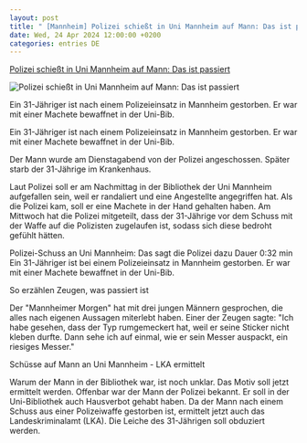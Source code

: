 ```yaml
---
layout: post
title: " [Mannheim] Polizei schießt in Uni Mannheim auf Mann: Das ist passiert"
date: Wed, 24 Apr 2024 12:00:00 +0200
categories: entries DE
---
```

[Polizei schießt in Uni Mannheim auf Mann: Das ist passiert](https://www.dasding.de/newszone/uni-mannheim-bibliothek-polizei-schiesst-auf-mann-100.html)

![Polizei schießt in Uni Mannheim auf Mann: Das ist passiert](https://www.swr3.de/aktuell/nachrichten/1713911092695%2Cuni-mannheim-bibliothek-machete-mann-100~_v-16x9@2dL_-6c42aff4e68b43c7868c3240d3ebfa29867457da.jpg)

Ein 31-Jähriger ist nach einem Polizeieinsatz in Mannheim gestorben. Er war mit einer Machete bewaffnet in der Uni-Bib.

Ein 31-Jähriger ist nach einem Polizeieinsatz in Mannheim gestorben. Er war mit einer Machete bewaffnet in der Uni-Bib.

Der Mann wurde am Dienstagabend von der Polizei angeschossen. Später starb der 31-Jährige im Krankenhaus.

Laut Polizei soll er am Nachmittag in der Bibliothek der Uni Mannheim aufgefallen sein, weil er randaliert und eine Angestellte angegriffen hat. Als die Polizei kam, soll er eine Machete in der Hand gehalten haben. Am Mittwoch hat die Polizei mitgeteilt, dass der 31-Jährige vor dem Schuss mit der Waffe auf die Polizisten zugelaufen ist, sodass sich diese bedroht gefühlt hätten.

Polizei-Schuss an Uni Mannheim: Das sagt die Polizei dazu Dauer 0:32 min Ein 31-Jähriger ist bei einem Polizeieinsatz in Mannheim gestorben. Er war mit einer Machete bewaffnet in der Uni-Bib.

So erzählen Zeugen, was passiert ist

Der "Mannheimer Morgen" hat mit drei jungen Männern gesprochen, die alles nach eigenen Aussagen miterlebt haben. Einer der Zeugen sagte: "Ich habe gesehen, dass der Typ rumgemeckert hat, weil er seine Sticker nicht kleben durfte. Dann sehe ich auf einmal, wie er sein Messer auspackt, ein riesiges Messer."

Schüsse auf Mann an Uni Mannheim - LKA ermittelt

Warum der Mann in der Bibliothek war, ist noch unklar. Das Motiv soll jetzt ermittelt werden. Offenbar war der Mann der Polizei bekannt. Er soll in der Uni-Bibliothek auch Hausverbot gehabt haben. Da der Mann nach einem Schuss aus einer Polizeiwaffe gestorben ist, ermittelt jetzt auch das Landeskriminalamt (LKA). Die Leiche des 31-Jährigen soll obduziert werden.


